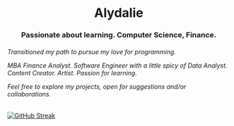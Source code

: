 <h1 align="center"> Alydalie</h1>
<h3 align="center">Passionate about learning. Computer Science, Finance.</h3>
<h6 align="left"> Transitioned my path to pursue my love for programming.

MBA Finance Analyst. Software Engineer with a little spicy of Data Analyst. Content Creator. Artist. Passion for learning.

Feel free to explore my projects, open for suggestions and/or collaborations.</h6>
<a href="" target="blank"><img align="center" src="https://streak-stats.demolab.com?user=Alydalie&theme=holi-theme&hide_border=true&mode=weekly&card_width=494&type=png&hide_current_streak=true" alt="GitHub Streak" /></a>
